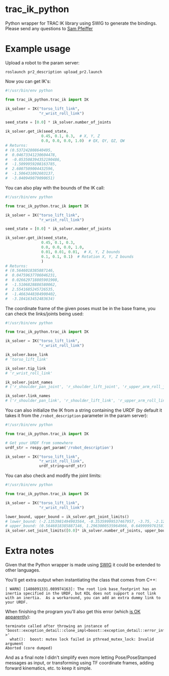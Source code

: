 # trac_ik_python

Python wrapper for TRAC IK library using SWIG to generate the bindings.
Please send any questions to [Sam Pfeiffer](mailto:Sammy.Pfeiffer@student.uts.edu.au)

# Example usage
Upload a robot to the param server:

    roslaunch pr2_description upload_pr2.launch

Now you can get IK's:

```python
#!/usr/bin/env python

from trac_ik_python.trac_ik import IK

ik_solver = IK("torso_lift_link",
               "r_wrist_roll_link")

seed_state = [0.0] * ik_solver.number_of_joints

ik_solver.get_ik(seed_state,
                0.45, 0.1, 0.3,  # X, Y, Z
                0.0, 0.0, 0.0, 1.0)  # QX, QY, QZ, QW
# Returns:
# (0.537242808640495,
#  0.04673341230604478,
#  -0.053508394352190486,
#  -1.5099959208163785,
#  2.6007509004432596,
#  -1.506431092603137,
#  -3.040949079090651)
```


You can also play with the bounds of the IK call:
```python
#!/usr/bin/env python

from trac_ik_python.trac_ik import IK

ik_solver = IK("torso_lift_link",
               "r_wrist_roll_link")

seed_state = [0.0] * ik_solver.number_of_joints

ik_solver.get_ik(seed_state,
                0.45, 0.1, 0.3,
                0.0, 0.0, 0.0, 1.0,
                0.01, 0.01, 0.01,  # X, Y, Z bounds
                0.1, 0.1, 0.1)  # Rotation X, Y, Z bounds
                )
# Returns:
# (0.5646018385887146,
#  0.04759637706046231,
#  0.026629718805901908,
#  -1.5106828886580062,
#  2.5541685245726535,
#  -1.4663448384900402,
#  -3.104163452483634)
```

The coordinate frame of the given poses must be in the base frame, you can check the links/joints being used:
```python
#!/usr/bin/env python

from trac_ik_python.trac_ik import IK

ik_solver = IK("torso_lift_link",
               "r_wrist_roll_link")

ik_solver.base_link
# 'torso_lift_link'

ik_solver.tip_link
# 'r_wrist_roll_link'

ik_solver.joint_names
# ('r_shoulder_pan_joint', 'r_shoulder_lift_joint', 'r_upper_arm_roll_joint', 'r_elbow_flex_joint', 'r_forearm_roll_joint', 'r_wrist_flex_joint', 'r_wrist_roll_joint')

ik_solver.link_names
# ('r_shoulder_pan_link', 'r_shoulder_lift_link', 'r_upper_arm_roll_link', 'r_upper_arm_link', 'r_elbow_flex_link', 'r_forearm_roll_link', 'r_forearm_link', 'r_wrist_flex_link', 'r_wrist_roll_link')
```

You can also initialize the IK from a string containing the URDF (by default it takes it from the `/robot_description` parameter in the param server):
```python
#!/usr/bin/env python

from trac_ik_python.trac_ik import IK

# Get your URDF from somewhere
urdf_str = rospy.get_param('/robot_description')

ik_solver = IK("torso_lift_link",
               "r_wrist_roll_link",
               urdf_string=urdf_str)
```


You can also check and modify the joint limits:
```python
#!/usr/bin/env python

from trac_ik_python.trac_ik import IK

ik_solver = IK("torso_lift_link",
               "r_wrist_roll_link")

lower_bound, upper_bound = ik_solver.get_joint_limits()
# lower_bound: (-2.1353981494903564, -0.35359999537467957, -3.75, -2.121299982070923, -3.4028234663852886e+38, -2.0, -3.4028234663852886e+38) 
# upper_bound: (0.5646018385887146, 1.2963000535964966, 0.6499999761581421, -0.15000000596046448, 3.4028234663852886e+38, -0.10000000149011612, 3.4028234663852886e+38)
ik_solver.set_joint_limits([0.0]* ik_solver.number_of_joints, upper_bound)
```

# Extra notes
Given that the Python wrapper is made using [SWIG](http://www.swig.org/) it could be extended to other languages.

You'll get extra output when instantiating the class that comes from C++:
```
[ WARN] [1486091331.089974163]: The root link base_footprint has an inertia specified in the URDF, but KDL does not support a root link with an inertia.  As a workaround, you can add an extra dummy link to your URDF.
```

When finishing the program you'll also get this error (which [is OK apparently](https://github.com/ros-planning/moveit/issues/331)):
```
terminate called after throwing an instance of 'boost::exception_detail::clone_impl<boost::exception_detail::error_info_injector<boost::lock_error> >'
  what():  boost: mutex lock failed in pthread_mutex_lock: Invalid argument
Aborted (core dumped)
```

And as a final note I didn't simplify even more letting Pose/PoseStamped messages as input, or transforming using TF coordinate frames, adding forward kinematics, etc. to keep it simple.

